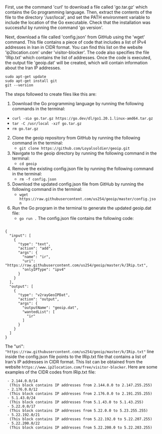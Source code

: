 First, use the command 'curl' to download a file called 'go.tar.gz' which contains the Go programming language. Then, extract the contents of the file to the directory '/usr/local', and set the PATH environment variable to include the location of the Go executable. Check that the installation was successful by running the command 'go version'. 
 
Next, download a file called 'config.json' from GitHub using the 'wget' command. This file contains a piece of code that includes a list of IPv4 addresses in Iran in CIDR format. You can find this list on the website 'ip2location.com' under 'visitor-blocker'. The code also specifies the file 'IRip.txt' which contains the list of addresses. Once the code is executed, the output file 'geoip.dat' will be created, which will contain information about the Iran IP addresses.

```
sudo apt-get update
sudo apt-get install git
git --version

```
The steps followed to create files like this are:
 1. Download the Go programming language by running the following commands in the terminal:
   -  `curl -sLo go.tar.gz https://go.dev/dl/go1.20.1.linux-amd64.tar.gz` 
   -  `tar -C /usr/local -xzf go.tar.gz` 
   -  `rm go.tar.gz` 
2. Clone the geoip repository from GitHub by running the following command in the terminal:
   -  `git clone https://github.com/Loyalsoldier/geoip.git` 
3. Navigate to the geoip directory by running the following command in the terminal:
   -  `cd geoip` 
4. Remove the existing config.json file by running the following command in the terminal:
   -  `rm -f config.json` 
5. Download the updated config.json file from GitHub by running the following command in the terminal:
   -  `wget https://raw.githubusercontent.com/us254/geoip/master/config.json` 
6. Run the Go program in the terminal to generate the updated geoip.dat file:
   -  `go run .` 
 The config.json file contains the following code:
```

{
  "input": [
    {
      "type": "text",
      "action": "add",
      "args": {
        "name": "ir",
        "uri": "https://raw.githubusercontent.com/us254/geoip/master/k/IRip.txt",
        "onlyIPType": "ipv4"
      }
    }
  ],
  "output": [
    {
      "type": "v2rayGeoIPDat",
      "action": "output",
      "args": {
        "outputName": "geoip.dat",
        "wantedList": [
          "ir"
        ]
      }
    }
  ]
}

```
The "uri": ` "https://raw.githubusercontent.com/us254/geoip/master/k/IRip.txt" ` line inside the config.json file points to the IRip.txt file that contains a list of Iran's IP addresses in CIDR format. This list can be obtained from the website ` https://www.ip2location.com/free/visitor-blocker `.
 Here are some examples of the CIDR codes from IRip.txt file:
```
 - 2.144.0.0/14
  (This block contains IP addresses from 2.144.0.0 to 2.147.255.255)
 - 2.176.0.0/12
  (This block contains IP addresses from 2.176.0.0 to 2.191.255.255)
 - 5.1.43.0/24
  (This block contains IP addresses from 5.1.43.0 to 5.1.43.255)
 - 5.22.0.0/17
  (This block contains IP addresses from 5.22.0.0 to 5.23.255.255)
 - 5.22.192.0/21
  (This block contains IP addresses from 5.22.192.0 to 5.22.207.255)
 - 5.22.200.0/22
  (This block contains IP addresses from 5.22.200.0 to 5.22.203.255)
```
